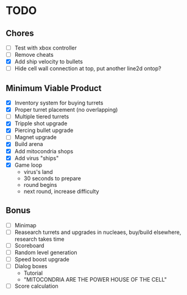 # TODO

## Chores

- [ ] Test with xbox controller
- [ ] Remove cheats
- [x] Add ship velocity to bullets
- [ ] Hide cell wall connection at top, put another line2d ontop?

## Minimum Viable Product

- [x] Inventory system for buying turrets
- [x] Proper turret placement (no overlapping)
- [ ] Multiple tiered turrets
- [x] Tripple shot upgrade
- [x] Piercing bullet upgrade
- [ ] Magnet upgrade
- [x] Build arena
- [x] Add mitocondria shops
- [x] Add virus "ships"
- [x] Game loop
    - virus's land
    - 30 seconds to prepare
    - round begins
    - next round, increase difficulty

## Bonus

- [ ] Minimap
- [ ] Reasearch turrets and upgrades in nucleaes, buy/build elsewhere, research takes time
- [ ] Scoreboard
- [ ] Random level generation
- [ ] Speed boost upgrade
- [ ] Dialog boxes
    - Tutorial
    - "MITOCONDRIA ARE THE POWER HOUSE OF THE CELL"
- [ ] Score calculation